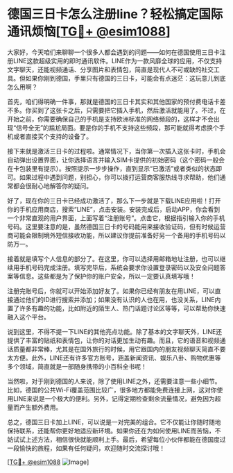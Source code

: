 # 德国三日卡怎么注册line？轻松搞定国际通讯烦恼[[TG💪+ @esim1088](https://t.me/s/esim1088)]

大家好，今天咱们来聊聊一个很多人都会遇到的问题——如何在德国使用三日卡注册LINE这款超级实用的即时通讯软件。LINE作为一款风靡全球的应用，不仅支持文字聊天，还能视频通话、分享图片和表情包，简直是现代人不可或缺的社交工具。但如果你刚到德国，手里只有德国的三日卡，可能会有点迷茫：这玩意儿到底怎么用啊？

首先，咱们得明确一件事，那就是德国的三日卡其实和其他国家的预付费电话卡差不多。你买到了这张卡之后，只需要把它插入手机，然后激活就能用了。不过，在开始之前，你需要确保自己的手机是支持欧洲标准的网络频段的，这样才不会出现“信号全无”的尴尬局面。要是你的手机不支持这些频段，那可能就得考虑换个手机或者直接买个支持的设备了。

接下来就是激活三日卡的过程啦。通常情况下，当你第一次插入这张卡时，手机会自动弹出设置界面，让你选择语言并输入SIM卡提供的初始密码（这个密码一般会在卡包装里有提示）。按照提示一步步操作，直到显示“已激活”或者类似的状态即可。如果过程中遇到问题，别担心，你可以拨打运营商客服热线寻求帮助，他们通常都会很耐心地解答你的疑问。

好了，现在你的三日卡已经成功激活了，那么下一步就是下载LINE应用啦！打开你的手机应用商店，搜索“LINE”，点击安装。安装完成后，启动APP，你会看到一个非常直观的用户界面，上面写着“注册账号”。点击它，根据指引输入你的手机号码。这里要注意的是，虽然德国三日卡的号码能用来接收验证码，但有时候运营商可能会限制境外短信接收功能，所以建议你提前准备好另一个备用的手机号码以防万一。

接着就是填写个人信息的部分了。在这里，你可以选择用邮箱地址注册，也可以继续用手机号码完成注册。填写完毕后，系统会要求你设置登录密码以及安全问题答案等信息。这些都是为了保护你的账户安全，所以一定要认真填写哦！

注册完账号后，你就可以开始添加好友了。如果你已经有朋友在用LINE，可以直接通过他们的ID进行搜索并添加；如果没有认识的人也在用，也没关系，LINE内置了许多有趣的功能，比如附近的陌生人、热门话题讨论区等等，可以帮助你快速融入这个平台。

说到这里，不得不提一下LINE的其他亮点功能。除了基本的文字聊天外，LINE还提供了丰富的贴纸和表情包，让你的对话更加生动有趣。而且，它的语音和视频通话质量都非常棒，尤其是在国外旅行的时候，用它跟国内的朋友视频聊天简直不要太方便。此外，LINE还有许多官方账号，涵盖新闻资讯、娱乐八卦、购物优惠等多个领域，简直就是一部随身携带的小百科全书呢！

当然啦，对于刚到德国的人来说，除了使用LINE之外，还需要注意一些小细节。比如，德国的公共Wi-Fi覆盖范围比较广，很多地方都能免费连接上网，这对你使用LINE来说是一个极大的便利。另外，记得定期检查剩余流量情况，避免因为超量而产生额外费用。

总之，德国三日卡加上LINE，可以说是一对完美的组合。它不仅能让你随时随地保持联系，还能帮你更好地适应新环境。如果你还在为如何使用LINE而苦恼，不妨试试上述方法，相信很快就能顺利上手。最后，希望每位小伙伴都能在德国度过一段愉快的旅程，如果有任何疑问，欢迎随时交流探讨哦！

[[TG💪+ @esim1088](https://t.me/s/esim1088) ![Image](https://i.postimg.cc/4NQfJmqS/Snipaste-2025-05-13-00-14-12.png)]